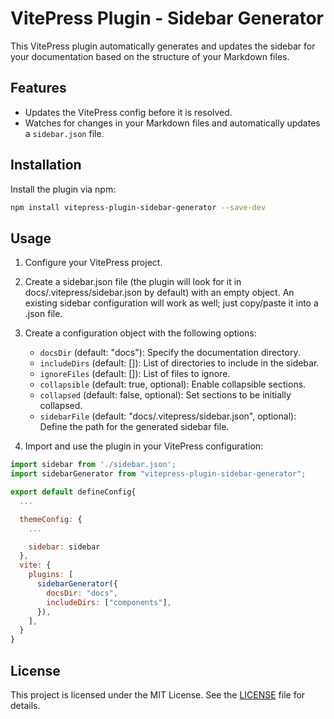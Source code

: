 # VitePress Plugin - Sidebar Generator

This VitePress plugin automatically generates and updates the sidebar for your documentation based on the structure of your Markdown files.

## Features

- Updates the VitePress config before it is resolved.
- Watches for changes in your Markdown files and automatically updates a `sidebar.json` file.

## Installation

Install the plugin via npm:

```bash
npm install vitepress-plugin-sidebar-generator --save-dev
```

## Usage

1. Configure your VitePress project.
2. Create a sidebar.json file (the plugin will look for it in docs/.vitepress/sidebar.json by default) with an empty object. An existing sidebar configuration will work as well; just copy/paste it into a .json file.
3. Create a configuration object with the following options:

   - `docsDir` (default: "docs"): Specify the documentation directory.
   - `includeDirs` (default: []): List of directories to include in the sidebar.
   - `ignoreFiles` (default: []): List of files to ignore.
   - `collapsible` (default: true, optional): Enable collapsible sections.
   - `collapsed` (default: false, optional): Set sections to be initially collapsed.
   - `sidebarFile` (default: "docs/.vitepress/sidebar.json", optional): Define the path for the generated sidebar file.

4. Import and use the plugin in your VitePress configuration:

```javascript
import sidebar from './sidebar.json';
import sidebarGenerator from "vitepress-plugin-sidebar-generator";

export default defineConfig{
  ...

  themeConfig: {
    ...

    sidebar: sidebar
  },
  vite: {
    plugins: [
      sidebarGenerator({
        docsDir: "docs",
        includeDirs: ["components"],
      }),
    ],
  }
}
```

## License

This project is licensed under the MIT License. See the [LICENSE](./LICENSE) file for details.
